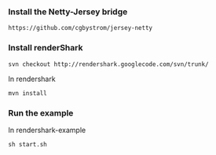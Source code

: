 ### Install the Netty-Jersey bridge ###
```
https://github.com/cgbystrom/jersey-netty
```

### Install renderShark ###

```
svn checkout http://rendershark.googlecode.com/svn/trunk/
```

In rendershark
```
mvn install
```

### Run the example ###

In rendershark-example
```
sh start.sh
```